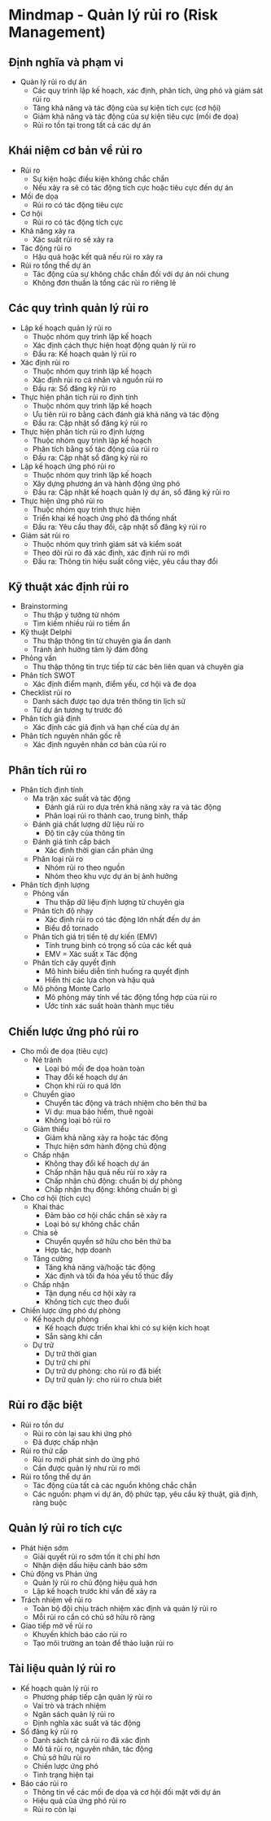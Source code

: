 # Mindmap - Quản lý rủi ro (Risk Management)

## Định nghĩa và phạm vi
- Quản lý rủi ro dự án
  - Các quy trình lập kế hoạch, xác định, phân tích, ứng phó và giám sát rủi ro
  - Tăng khả năng và tác động của sự kiện tích cực (cơ hội)
  - Giảm khả năng và tác động của sự kiện tiêu cực (mối đe dọa)
  - Rủi ro tồn tại trong tất cả các dự án

## Khái niệm cơ bản về rủi ro
- Rủi ro
  - Sự kiện hoặc điều kiện không chắc chắn
  - Nếu xảy ra sẽ có tác động tích cực hoặc tiêu cực đến dự án
- Mối đe dọa
  - Rủi ro có tác động tiêu cực
- Cơ hội
  - Rủi ro có tác động tích cực
- Khả năng xảy ra
  - Xác suất rủi ro sẽ xảy ra
- Tác động rủi ro
  - Hậu quả hoặc kết quả nếu rủi ro xảy ra
- Rủi ro tổng thể dự án
  - Tác động của sự không chắc chắn đối với dự án nói chung
  - Không đơn thuần là tổng các rủi ro riêng lẻ

## Các quy trình quản lý rủi ro
- Lập kế hoạch quản lý rủi ro
  - Thuộc nhóm quy trình lập kế hoạch
  - Xác định cách thực hiện hoạt động quản lý rủi ro
  - Đầu ra: Kế hoạch quản lý rủi ro
- Xác định rủi ro
  - Thuộc nhóm quy trình lập kế hoạch
  - Xác định rủi ro cá nhân và nguồn rủi ro
  - Đầu ra: Sổ đăng ký rủi ro
- Thực hiện phân tích rủi ro định tính
  - Thuộc nhóm quy trình lập kế hoạch
  - Ưu tiên rủi ro bằng cách đánh giá khả năng và tác động
  - Đầu ra: Cập nhật sổ đăng ký rủi ro
- Thực hiện phân tích rủi ro định lượng
  - Thuộc nhóm quy trình lập kế hoạch
  - Phân tích bằng số tác động của rủi ro
  - Đầu ra: Cập nhật sổ đăng ký rủi ro
- Lập kế hoạch ứng phó rủi ro
  - Thuộc nhóm quy trình lập kế hoạch
  - Xây dựng phương án và hành động ứng phó
  - Đầu ra: Cập nhật kế hoạch quản lý dự án, sổ đăng ký rủi ro
- Thực hiện ứng phó rủi ro
  - Thuộc nhóm quy trình thực hiện
  - Triển khai kế hoạch ứng phó đã thống nhất
  - Đầu ra: Yêu cầu thay đổi, cập nhật sổ đăng ký rủi ro
- Giám sát rủi ro
  - Thuộc nhóm quy trình giám sát và kiểm soát
  - Theo dõi rủi ro đã xác định, xác định rủi ro mới
  - Đầu ra: Thông tin hiệu suất công việc, yêu cầu thay đổi

## Kỹ thuật xác định rủi ro
- Brainstorming
  - Thu thập ý tưởng từ nhóm
  - Tìm kiếm nhiều rủi ro tiềm ẩn
- Kỹ thuật Delphi
  - Thu thập thông tin từ chuyên gia ẩn danh
  - Tránh ảnh hưởng tâm lý đám đông
- Phỏng vấn
  - Thu thập thông tin trực tiếp từ các bên liên quan và chuyên gia
- Phân tích SWOT
  - Xác định điểm mạnh, điểm yếu, cơ hội và đe dọa
- Checklist rủi ro
  - Danh sách được tạo dựa trên thông tin lịch sử
  - Từ dự án tương tự trước đó
- Phân tích giả định
  - Xác định các giả định và hạn chế của dự án
- Phân tích nguyên nhân gốc rễ
  - Xác định nguyên nhân cơ bản của rủi ro

## Phân tích rủi ro
- Phân tích định tính
  - Ma trận xác suất và tác động
    - Đánh giá rủi ro dựa trên khả năng xảy ra và tác động
    - Phân loại rủi ro thành cao, trung bình, thấp
  - Đánh giá chất lượng dữ liệu rủi ro
    - Độ tin cậy của thông tin
  - Đánh giá tính cấp bách
    - Xác định thời gian cần phản ứng
  - Phân loại rủi ro
    - Nhóm rủi ro theo nguồn
    - Nhóm theo khu vực dự án bị ảnh hưởng
- Phân tích định lượng
  - Phỏng vấn
    - Thu thập dữ liệu định lượng từ chuyên gia
  - Phân tích độ nhạy
    - Xác định rủi ro có tác động lớn nhất đến dự án
    - Biểu đồ tornado
  - Phân tích giá trị tiền tệ dự kiến (EMV)
    - Tính trung bình có trọng số của các kết quả
    - EMV = Xác suất x Tác động
  - Phân tích cây quyết định
    - Mô hình biểu diễn tình huống ra quyết định
    - Hiển thị các lựa chọn và hậu quả
  - Mô phỏng Monte Carlo
    - Mô phỏng máy tính về tác động tổng hợp của rủi ro
    - Ước tính xác suất hoàn thành mục tiêu

## Chiến lược ứng phó rủi ro
- Cho mối đe dọa (tiêu cực)
  - Né tránh
    - Loại bỏ mối đe dọa hoàn toàn
    - Thay đổi kế hoạch dự án
    - Chọn khi rủi ro quá lớn
  - Chuyển giao
    - Chuyển tác động và trách nhiệm cho bên thứ ba
    - Ví dụ: mua bảo hiểm, thuê ngoài
    - Không loại bỏ rủi ro
  - Giảm thiểu
    - Giảm khả năng xảy ra hoặc tác động
    - Thực hiện sớm hành động chủ động
  - Chấp nhận
    - Không thay đổi kế hoạch dự án
    - Chấp nhận hậu quả nếu rủi ro xảy ra
    - Chấp nhận chủ động: chuẩn bị dự phòng
    - Chấp nhận thụ động: không chuẩn bị gì
- Cho cơ hội (tích cực)
  - Khai thác
    - Đảm bảo cơ hội chắc chắn sẽ xảy ra
    - Loại bỏ sự không chắc chắn
  - Chia sẻ
    - Chuyển quyền sở hữu cho bên thứ ba
    - Hợp tác, hợp doanh
  - Tăng cường
    - Tăng khả năng và/hoặc tác động
    - Xác định và tối đa hóa yếu tố thúc đẩy
  - Chấp nhận
    - Tận dụng nếu cơ hội xảy ra
    - Không tích cực theo đuổi
- Chiến lược ứng phó dự phòng
  - Kế hoạch dự phòng
    - Kế hoạch được triển khai khi có sự kiện kích hoạt
    - Sẵn sàng khi cần
  - Dự trữ
    - Dự trữ thời gian
    - Dự trữ chi phí
    - Dự trữ dự phòng: cho rủi ro đã biết
    - Dự trữ quản lý: cho rủi ro chưa biết

## Rủi ro đặc biệt
- Rủi ro tồn dư
  - Rủi ro còn lại sau khi ứng phó
  - Đã được chấp nhận
- Rủi ro thứ cấp
  - Rủi ro mới phát sinh do ứng phó
  - Cần được quản lý như rủi ro mới
- Rủi ro tổng thể dự án
  - Tác động của tất cả các nguồn không chắc chắn
  - Các nguồn: phạm vi dự án, độ phức tạp, yêu cầu kỹ thuật, giả định, ràng buộc

## Quản lý rủi ro tích cực
- Phát hiện sớm
  - Giải quyết rủi ro sớm tốn ít chi phí hơn
  - Nhận diện dấu hiệu cảnh báo sớm
- Chủ động vs Phản ứng
  - Quản lý rủi ro chủ động hiệu quả hơn
  - Lập kế hoạch trước khi vấn đề xảy ra
- Trách nhiệm về rủi ro
  - Toàn bộ đội chịu trách nhiệm xác định và quản lý rủi ro
  - Mỗi rủi ro cần có chủ sở hữu rõ ràng
- Giao tiếp mở về rủi ro
  - Khuyến khích báo cáo rủi ro
  - Tạo môi trường an toàn để thảo luận rủi ro

## Tài liệu quản lý rủi ro
- Kế hoạch quản lý rủi ro
  - Phương pháp tiếp cận quản lý rủi ro
  - Vai trò và trách nhiệm
  - Ngân sách quản lý rủi ro
  - Định nghĩa xác suất và tác động
- Sổ đăng ký rủi ro
  - Danh sách tất cả rủi ro đã xác định
  - Mô tả rủi ro, nguyên nhân, tác động
  - Chủ sở hữu rủi ro
  - Chiến lược ứng phó
  - Tình trạng hiện tại
- Báo cáo rủi ro
  - Thông tin về các mối đe dọa và cơ hội đối mặt với dự án
  - Hiệu quả của ứng phó rủi ro
  - Rủi ro còn lại 
